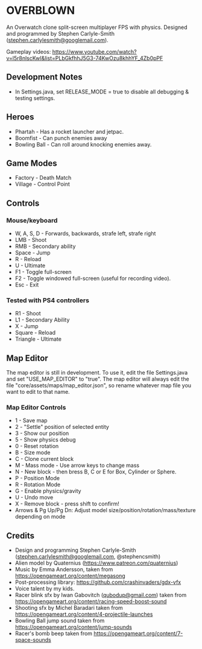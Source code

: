 # OVERBLOWN

An Overwatch clone split-screen multiplayer FPS with physics.  Designed and programmed by Stephen Carlyle-Smith (stephen.carlylesmith@googlemail.com).

Gameplay videos: https://www.youtube.com/watch?v=l5r8nlscKwI&list=PLbGkfhhJ5G3-74KwOzu8khhYF_4Zb0pPF


## Development Notes

* In Settings.java, set RELEASE_MODE = true to disable all debugging & testing settings.


## Heroes

* Phartah - Has a rocket launcher and jetpac.
* Boomfist - Can punch enemies away
* Bowling Ball - Can roll around knocking enemies away.

## Game Modes
* Factory - Death Match
* Village - Control Point


## Controls

### Mouse/keyboard
* W, A, S, D - Forwards, backwards, strafe left, strafe right
* LMB - Shoot
* RMB - Secondary ability
* Space - Jump
* R - Reload
* U - Ultimate
* F1 - Toggle full-screen
* F2 - Toggle windowed full-screen (useful for recording video).
* Esc - Exit


### Tested with PS4 controllers
* R1 - Shoot
* L1 - Secondary Ability
* X - Jump
* Square - Reload
* Triangle - Ultimate


## Map Editor
The map editor is still in development.  To use it, edit the file Settings.java and set "USE_MAP_EDITOR" to "true".  The map editor will always edit the file "core/assets/maps/map_editor.json", so rename whatever map file you want to edit to that name.


### Map Editor Controls

* 1 - Save map
* 2 - "Settle" position of selected entity
* 3 - Show our position
* 5 - Show physics debug
* 0 - Reset rotation
* B - Size mode
* C - Clone current block
* M - Mass mode - Use arrow keys to change mass
* N - New block - then bress B, C or E for Box, Cylinder or Sphere.
* P - Position Mode
* R - Rotation Mode
* G - Enable physics/gravity
* U - Undo move
* X - Remove block - press shift to confirm!
* Arrows & Pg Up/Pg Dn: Adjust model size/position/rotation/mass/texture depending on mode


## Credits
* Design and programming Stephen Carlyle-Smith (stephen.carlylesmith@googlemail.com, @stephencsmith)
* Alien model by Quaternius (https://www.patreon.com/quaternius)
* Music by Emma Andersson, taken from https://opengameart.org/content/megasong
* Post-processing library: https://github.com/crashinvaders/gdx-vfx
* Voice talent by my kids.
* Racer blink sfx by Iwan Gabovitch (qubodup@gmail.com) taken from https://opengameart.org/content/racing-speed-boost-sound
* Shooting sfx by Michel Baradari taken from https://opengameart.org/content/4-projectile-launches
* Bowling Ball jump sound taken from https://opengameart.org/content/jump-sounds
* Racer's bomb beep taken from https://opengameart.org/content/7-space-sounds